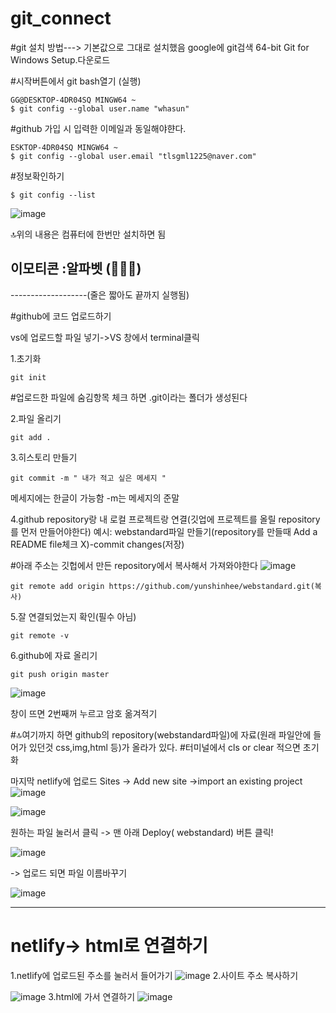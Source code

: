 # git_connect

#git 설치 방법---> 기본값으로 그대로 설치했음
google에 git검색 
64-bit Git for Windows Setup.다운로드

#시작버튼에서 git bash열기 (실행)

```
GG@DESKTOP-4DR04SQ MINGW64 ~
$ git config --global user.name "whasun"
```

#github 가입 시 입력한 이메일과 동일해야햔다.
```
ESKTOP-4DR04SQ MINGW64 ~
$ git config --global user.email "tlsgml1225@naver.com" 
```


#정보확인하기
```
$ git config --list
```
![image](https://github.com/yunshinhee/git_connect/assets/145514638/f9099e81-3b06-4255-970e-cc198b0bed2c)

🔝위의 내용은 컴퓨터에 한번만 설치하면 됨 

이모티콘 :알파벳 (🥐🥖🍞)
-------------------
-------------------(줄은 짧아도 끝까지 실행됨)



#github에 코드 업로드하기

vs에 업로드할 파일 넣기->VS 창에서 terminal클릭

1.초기화

```
git init
```
#업로드한 파일에 숨김항목 체크 하면 .git이라는 폴더가 생성된다



2.파일 올리기 
```
git add .
```


3.히스토리 만들기
```
git commit -m " 내가 적고 싶은 메세지 "
```
메세지에는 한글이 가능함
-m는 메세지의 준말


4.github repository랑 내 로컬 프로젝트랑 연결(깃업에 프로젝트를 올릴 repository를 먼저 만들어야한다)
예시: webstandard파일 만들기(repository를 만들때 Add a README file체크 X)-commit changes(저장)

#아래 주소는 깃헙에서 만든 repository에서 복사해서 가져와야한다
![image](https://github.com/yunshinhee/git_connect/assets/145514638/3b423407-ac42-4844-9d08-1a0a0b91c1a6)
```
git remote add origin https://github.com/yunshinhee/webstandard.git(복사)
```


5.잘 연결되었는지 확인(필수 아님)
```
git remote -v
```

6.github에 자료 올리기
```
git push origin master
```
![image](https://github.com/yunshinhee/git_connect/assets/145514638/1612da10-9428-49e9-b9e1-34ec61416be5)

창이 뜨면 2번째꺼 누르고 암호 옮겨적기 

#🔝여기까지 하면 github의 repository(webstandard파일)에 자료(원래 파일안에 들어가 있던것 css,img,html 등)가 올라가 있다.
#터미널에서 cls or clear 적으면 초기화 

마지막 netlify에 업로드
Sites -> Add new site ->import an existing project
![image](https://github.com/yunshinhee/git_connect/assets/145514638/711681fe-af4c-4192-8dfc-243f9fd932d0)

![image](https://github.com/yunshinhee/git_connect/assets/145514638/8eb2f0f2-66a5-4d77-bb92-271d131bd510)


원하는 파일 눌러서 클릭 -> 맨 아래 Deploy( webstandard) 버튼 클릭!

![image](https://github.com/yunshinhee/git_connect/assets/145514638/428bbe9a-05a8-4249-b73b-2492088b4987)

-> 업로드 되면 파일 이름바꾸기 

![image](https://github.com/yunshinhee/git_connect/assets/145514638/59d9ff37-b45c-4732-9e7a-7a7fd005d6f0)

----------------------------------------------------------------------------------------------------------
# netlify-> html로 연결하기 
1.netlify에 업로드된 주소를 눌러서 들어가기
![image](https://github.com/yunshinhee/git_connect/assets/145514638/a56ae1ec-4d65-4523-92dd-d27af48728d8)
2.사이트 주소 복사하기 

![image](https://github.com/yunshinhee/git_connect/assets/145514638/f284adf9-e293-4fb6-8118-648f70537181)
3.html에 가서 연결하기 
![image](https://github.com/yunshinhee/git_connect/assets/145514638/767e7218-66e9-4d91-a781-b0ae915565be)



